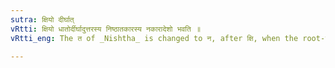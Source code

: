 ```yaml
---
sutra: क्षियो दीर्घात्
vRtti: क्षियो धातोर्दीर्घादुत्तरस्य निष्ठातकारस्य नकारादेशो भवति ॥
vRtti_eng: The त of _Nishtha_ is changed to न, after क्षि, when the root-vowel is lengthened.

---
```

